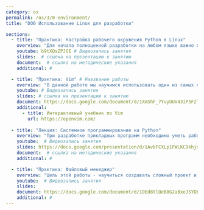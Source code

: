 ```yaml
---
category: os
permalink: /os/3/0-environment/
title: "DO0 Использование Linux для разработки"

sections:
  - title: "Практика: Настройка рабочего окружения Python в Linux"
    overview: "Для начала полноценной разработки на любом языке важно подготовить рабочее окружение - установить и настроить нужные версии всех необходимых программ. Также в этой работе мы познакомимся с виртуальными окружениями - мощным механизмом Python для управления зависимостями."
    youtube: b9tXQsZPJOE # Видеозапись занятия
    slides:  # ссылка на презентацию к занятию
    document:  # ссылка на методические указания
    additional: # 

  - title: "Практика: Vim" # Навзвание работы
    overview: "В данной работе мы научимся использовать один из самых популярных текстовых редакторов для профессионалов - легендарный vim."
    youtube: # Видеозапись занятия
    slides: # ссылка на презентацию к занятию
    document: https://docs.google.com/document/d/1XmShF_7YvyUUV43iP5F2lkR9oFqQGbnZ8cwYaVHEAaQ/edit?usp=sharing
    additional:
      - title: Интерактивный учебник по Vim
        url: https://openvim.com/
        
  - title: "Лекция: Системное программирование на Python"
    overview: "При разработке прикладных программ необходимо уметь работать со средствами операционной системы из языка программирования. Мы научимся использовать стандартную библиотеку языка Python для построения приложений, умеющих работать с файлами, выполнять консольоные команды, автоматизирующие рутинные задачи."
    youtube:  # Видеозапись занятия
    slides: https://docs.google.com/presentation/d/1AvbFCXLp1FWLKC9khjdqGzykNGVa7jeEis5yt8wKC_I/edit?usp=sharing # ссылка на презентацию к занятию
    document:  # ссылка на методические указания
    additional: # 

  - title: "Практика: Файловый менеджер"
    overview: "Цель этой работы - научиться создавать сложный проект и научиться программно работать с локальными файлами и папкамию"
    youtube:  # Видеозапись занятия
    slides: 
    document: https://docs.google.com/document/d/1OEd8tlQeB8G2aBxeJSYDEb168NCmVwySZv0oZ7QFzXw/edit?usp=sharing
    additional: # 
---
```


